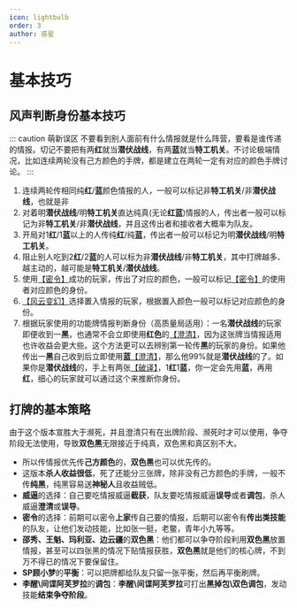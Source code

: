 ```yaml
---
icon: lightbulb
order: 3
author: 惑星
---
```


# 基本技巧

## 风声判断身份基本技巧

::: caution 萌新误区
不要看到别人面前有什么情报就是什么阵营，要看是谁传递的情报。切记不要把有两**红**就当**潜伏战线**，有两**蓝**就当**特工机关**。不讨论极端情况，比如连续两轮没有己方颜色的手牌，都是建立在两轮一定有对应的颜色手牌讨论。
:::

1. 连续两轮传相同纯**红**/**蓝**颜色情报的人，一般可以标记非**特工机关**/非**潜伏战线**，也就是非
2. 对着明**潜伏战线**/明**特工机关**直达纯真(无论**红**&zwnj;**蓝**)情报的人，传出者一般可以标记为非**特工机关**/非**潜伏战线**，并且这传出者和接收者大概率为队友。
3. 开局对1**红**/1**蓝**以上的人传纯**红**/纯**蓝**，传出者一般可以标记为明**潜伏战线**/明**特工机关**。
4. 阻止别人吃到2**红**/2**蓝**的人可以标为非**潜伏战线**/非**特工机关**，其中打牌越多、越主动的，越可能是**特工机关**/**潜伏战线**。
5. 使用[【密令】](../card/card.md)成功的玩家，传出了对应的颜色，一般可以标记[【密令】](../card/card.md)的使用者对应颜色的身份。
6. [【风云变幻】](../card/card.md)选择置入情报的玩家，根据置入颜色一般可以标记对应颜色的身份。
7. 根据玩家使用的功能牌情报判断身份（高质量局适用）：一名**潜伏战线**的玩家即便收到一**黑**，也通常不会立即使用**红色**的[【澄清】](../card/card.md)，因为这张牌当情报适用也许收益会更大些。这个方法更可以去辨别第一轮传**黑**的玩家的身份。如果他传出一**黑**自己收到后立即使用**蓝**[【澄清】](../card/card.md)，那么他99%就是**潜伏战线**的了。如果你是**潜伏战线**的，手上有两张[【破译】](../card/card.md)，1**红**1**蓝**，你一定会先用**蓝**，再用**红**，细心的玩家就可以通过这个来推断你身份。

## 打牌的基本策略

由于这个版本宣胜大于濒死，并且澄清只有在出牌阶段、濒死时才可以使用，争夺阶段无法使用，导致**双色黑**无限接近于纯真，双色黑和真区别不大。

- 所以传情报优先传**己方颜色**的，**双色黑**也可以优先传的。
- 这版本**杀人收益很低**，死了还能分三张牌，除非没有己方颜色的手牌，一般不传**纯黑**，纯黑容易送**神秘人**且收益贼低。
- **威逼**的选择：自己要吃情报威逼**截获**，队友要吃情报威逼**误导**或者**调包**，杀人威逼**澄清**或**误导**。
- **密令**的选择：前期可以密令**上家**传自己要的情报，后期可以密令有**传出类技能**的队友，让他们发动技能，比如张一挺，老鳖，青年小九等等。
- **邵秀、王魁、玛利亚、边云疆**的**双色黑**：他们都可以争夺阶段利用**双色黑**放置情报，甚至可以四张黑的情况下贴情报获胜，**双色黑**就是他们的核心牌，不到万不得已的情况下要保留住。
- **SP顾小梦**的**平衡**：可以把牌都给队友只留一张平衡，然后再平衡刷牌。
- **李醒\间谍阿芙罗拉**的**调包**：**李醒\间谍阿芙罗拉**可打出**黑掉包\双色调包**，发动技能**结束争夺阶段**。
